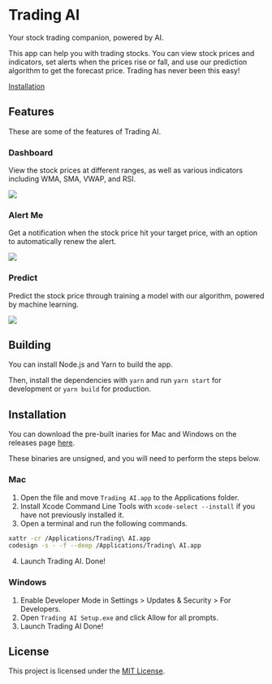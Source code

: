 # Trading AI

Your stock trading companion, powered by AI.

This app can help you with trading stocks. You can view stock prices and indicators, set alerts when the prices rise or fall, and use our prediction algorithm to get the forecast price. Trading has never been this easy!

[Installation](#installation)

## Features

These are some of the features of Trading AI.

### Dashboard

View the stock prices at different ranges, as well as various indicators including WMA, SMA, VWAP, and RSI.

![](https://chamburr.xyz/u/znq6l7.png)

### Alert Me

Get a notification when the stock price hit your target price, with an option to automatically renew the alert.

![](https://chamburr.xyz/u/uK5EQO.png)

### Predict

Predict the stock price through training a model with our algorithm, powered by machine learning.

![](https://chamburr.xyz/u/Zn9X4q.png)

## Building

You can install Node.js and Yarn to build the app.

Then, install the dependencies with `yarn` and run `yarn start` for development or `yarn build` for production.

## Installation

You can download the pre-built inaries for Mac and Windows on the releases page [here](https://github.com/chamburr/trading-ai/releases).

These binaries are unsigned, and you will need to perform the steps below.

### Mac

1. Open the file and move `Trading AI.app` to the Applications folder.
2. Install Xcode Command Line Tools with `xcode-select --install` if you have not previously installed it.
3. Open a terminal and run the following commands.
  ```sh
  xattr -cr /Applications/Trading\ AI.app
  codesign -s - -f --deep /Applications/Trading\ AI.app
  ```
4. Launch Trading AI. Done!

### Windows

1. Enable Developer Mode in Settings > Updates & Security > For Developers.
2. Open `Trading AI Setup.exe` and click Allow for all prompts.
3. Launch Trading AI Done!

## License

This project is licensed under the [MIT License](LICENSE).
